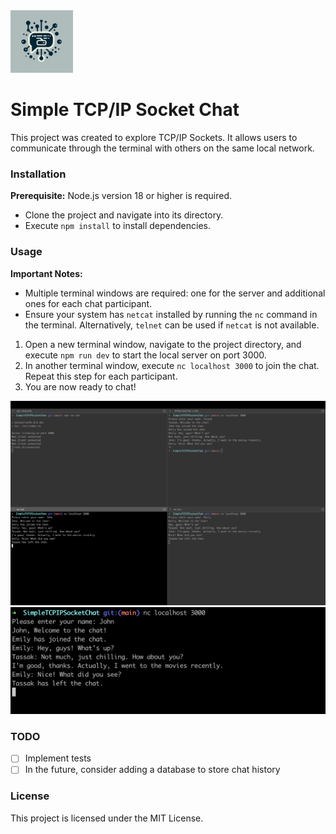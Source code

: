 <img src="images/logo.webp" alt="Logo" width="100"/>

# Simple TCP/IP Socket Chat

This project was created to explore TCP/IP Sockets. It allows users to communicate through the terminal with others on the same local network.

### Installation

**Prerequisite:** Node.js version 18 or higher is required.

- Clone the project and navigate into its directory.
- Execute `npm install` to install dependencies.

### Usage

**Important Notes:** 
- Multiple terminal windows are required: one for the server and additional ones for each chat participant.
- Ensure your system has `netcat` installed by running the `nc` command in the terminal. Alternatively, `telnet` can be used if `netcat` is not available.

1. Open a new terminal window, navigate to the project directory, and execute `npm run dev` to start the local server on port 3000.
2. In another terminal window, execute `nc localhost 3000` to join the chat. Repeat this step for each participant.
3. You are now ready to chat!

![Example](images/example.png)
![Single Chat view](images/example2.png)

### TODO

- [ ] Implement tests
- [ ] In the future, consider adding a database to store chat history

### License

This project is licensed under the MIT License.
